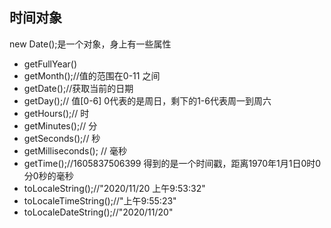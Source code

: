 ## 时间对象
new Date();是一个对象，身上有一些属性
+ getFullYear()
+ getMonth();//值的范围在0-11 之间
+ getDate();//获取当前的日期
+ getDay();// 值[0-6] 0代表的是周日，剩下的1-6代表周一到周六
+ getHours();// 时
+ getMinutes();// 分
+ getSeconds();// 秒
+ getMilliseconds(); // 毫秒
+ getTime();//1605837506399 得到的是一个时间戳，距离1970年1月1日0时0分0秒的毫秒
+ toLocaleString();//"2020/11/20 上午9:53:32"
+ toLocaleTimeString();//"上午9:55:23"
+ toLocaleDateString();//"2020/11/20"
